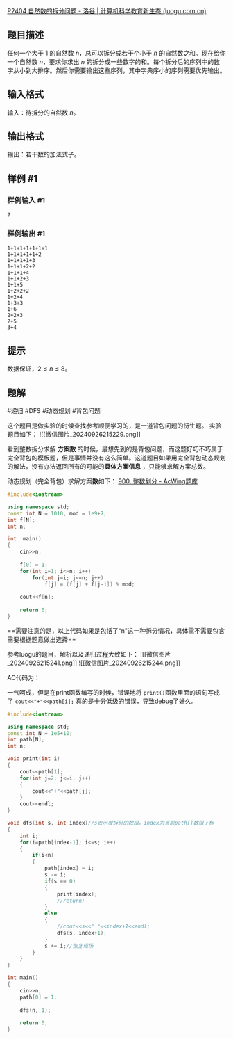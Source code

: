 [P2404 自然数的拆分问题 - 洛谷 | 计算机科学教育新生态 (luogu.com.cn)](https://www.luogu.com.cn/problem/P2404)

## 题目描述

任何一个大于 $1$ 的自然数 $n$，总可以拆分成若干个小于 $n$ 的自然数之和。现在给你一个自然数 $n$，要求你求出 $n$ 的拆分成一些数字的和。每个拆分后的序列中的数字从小到大排序。然后你需要输出这些序列，其中字典序小的序列需要优先输出。

## 输入格式

输入：待拆分的自然数 $n$。

## 输出格式

输出：若干数的加法式子。

## 样例 #1

### 样例输入 #1

```
7
```

### 样例输出 #1

```
1+1+1+1+1+1+1
1+1+1+1+1+2
1+1+1+1+3
1+1+1+2+2
1+1+1+4
1+1+2+3
1+1+5
1+2+2+2
1+2+4
1+3+3
1+6
2+2+3
2+5
3+4
```

## 提示

数据保证，$2\leq n\le 8$。

## 题解

#递归  #DFS #动态规划 #背包问题 

这个题目是做实验的时候查找参考顺便学习的，是一道背包问题的衍生题。
实验题目如下：
![[微信图片_20240926215229.png]]

看到整数拆分求解 **方案数** 的时候，最想先到的是背包问题，而这题好巧不巧属于完全背包的模板题，但是事情并没有这么简单。这道题目如果用完全背包动态规划的解法，没有办法返回所有的可能的**具体方案信息** ，只能够求解方案总数。

动态规划（完全背包）求解方案**数**如下：
[900. 整数划分 - AcWing题库](https://www.acwing.com/file_system/file/content/whole/index/content/4427/)

```cpp
#include<iostream>

using namespace std;
const int N = 1010, mod = 1e9+7;
int f[N];
int n;

int  main()
{
    cin>>n;
    
    f[0] = 1;
    for(int i=1; i<=n; i++)
        for(int j=i; j<=n; j++)
            f[j] = (f[j] + f[j-i]) % mod;
                
    cout<<f[n];
    
    return 0;
}
```

==需要注意的是，以上代码如果是包括了“n"这一种拆分情况，具体需不需要包含需要根据题意做出选择==

参考luogu的题目，解析以及递归过程大致如下：
![[微信图片_20240926215241.png]]
![[微信图片_20240926215244.png]]

AC代码为：

一气呵成，但是在print函数编写的时候，错误地将 `print()`函数里面的语句写成了 `cout<<"+"<<path[i];` 真的是十分低级的错误，导致debug了好久。

```cpp
#include<iostream>

using namespace std;
const int N = 1e5+10;
int path[N];
int n;

void print(int i)
{
    cout<<path[1];
    for(int j=2; j<=i; j++)
    {
        cout<<"+"<<path[j];
    }
    cout<<endl;
}

void dfs(int s, int index)//s表示被拆分的数组，index为当前path[]数组下标
{
    int i;
    for(i=path[index-1]; i<=s; i++)
    {
        if(i<n)
        {
            path[index] = i;
            s -= i;
            if(s == 0)
            {
                print(index);
                //return;
            }
            else
            {
                //cout<<s<<" "<<index+1<<endl;
                dfs(s, index+1);
            }
            s += i;//恢复现场
        }
    }
}

int main()
{
    cin>>n;
    path[0] = 1;
    
    dfs(n, 1);
    
    return 0;
}
```


